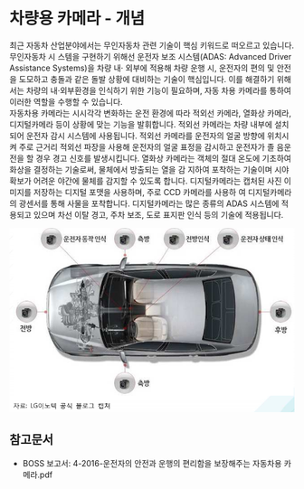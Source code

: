# 차량용 카메라 - 개념


최근 자동차 산업분야에서는 무인자동차 관련 기술이 핵심 키워드로 떠오르고 있습니다. 무인자동차 시 스템을 구현하기 위해선 운전자 보조 시스템(ADAS: Advanced Driver Assistance Systems)을 차량 내· 외부에 적용해 차량 운행 시, 운전자의 편의 및 안전을 도모하고 충돌과 같은 돌발 상황에 대비하는 기술이 핵심입니다. 이를 해결하기 위해서는 차량의 내·외부환경을 인식하기 위한 기능이 필요하며, 자동 차용 카메라를 통하여 이러한 역할을 수행할 수 있습니다.    
자동차용 카메라는 시시각각 변화하는 운전 환경에 따라 적외선 카메라, 열화상 카메라, 디지털카메라 등이 상황에 맞는 기능을 발휘합니다. 적외선 카메라는 차량 내부에 설치되어 운전자 감시 시스템에 사용됩니다. 적외선 카메라를 운전자의 얼굴 방향에 위치시켜 주로 근거리 적외선 파장을 사용해 운전자의 얼굴 표정을 감시하고 운전자가 졸 음운전을 할 경우 경고 신호를 발생시킵니다. 열화상 카메라는 객체의 절대 온도에 기초하여 화상을 결정하는 기술로써, 물체에서 방출되는 열을 감 지하여 포착하는 기술이며 시야 확보가 어려운 야간에 물체를 감지할 수 있도록 합니다.
디지털카메라는 캡처된 사진 이미지를 저장하는 디지털 포맷을 사용하며, 주로 CCD 카메라를 사용하 여 디지털카메라의 광센서를 통해 사물을 포착합니다. 디지털카메라는 많은 종류의 ADAS 시스템에 적용되고 있으며 차선 이탈 경고, 주차 보조, 도로 표지판 인식 등의 기술에 적용됩니다.


![ 자동차용 카메라 기능 및 장착위치 ](./images/차량용_카메라_Q1_1_1.PNG)

## 참고문서
- BOSS 보고서: 4-2016-운전자의 안전과 운행의 편리함을 보장해주는 자동차용 카메라.pdf
